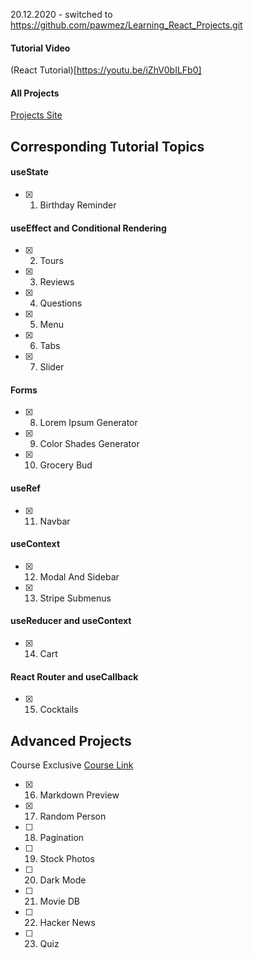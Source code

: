 20.12.2020 - switched to https://github.com/pawmez/Learning_React_Projects.git

#### Tutorial Video

(React Tutorial)[https://youtu.be/iZhV0bILFb0]

#### All Projects

[Projects Site](https://react-projects.netlify.app/)

## Corresponding Tutorial Topics

#### useState

- [x] 1. Birthday Reminder

#### useEffect and Conditional Rendering

- [x] 2. Tours
- [x] 3. Reviews
- [x] 4. Questions
- [x] 5. Menu
- [x] 6. Tabs
- [x] 7. Slider

#### Forms

- [x] 8. Lorem Ipsum Generator
- [x] 9. Color Shades Generator
- [x] 10. Grocery Bud

#### useRef

- [x] 11. Navbar

#### useContext

- [x] 12. Modal And Sidebar
- [x] 13. Stripe Submenus

#### useReducer and useContext

- [x] 14. Cart

#### React Router and useCallback

- [x] 15. Cocktails

## Advanced Projects

Course Exclusive
[Course Link](https://www.udemy.com/course/react-tutorial-and-projects-course/?couponCode=REACT-OCT)

- [x] 16. Markdown Preview
- [x] 17. Random Person
- [ ] 18. Pagination
- [ ] 19. Stock Photos
- [ ] 20. Dark Mode
- [ ] 21. Movie DB
- [ ] 22. Hacker News
- [ ] 23. Quiz
